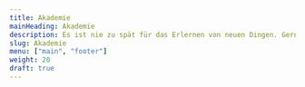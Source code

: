 ```yaml
---
title: Akademie
mainHeading: Akademie
description: Es ist nie zu spät für das Erlernen von neuen Dingen. Gerne können Sie unsere Videos, Lernmaterialien und weitere Inhalte für ein besseres Verständnis der IoT-Welt, von Industrie 4.0 und HARDWARIO-Geräten nutzen.
slug: Akademie
menu: ["main", "footer"]
weight: 20
draft: true
---
```


